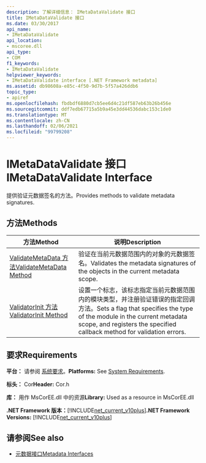 ```yaml
---
description: 了解详细信息： IMetaDataValidate 接口
title: IMetaDataValidate 接口
ms.date: 03/30/2017
api_name:
- IMetaDataValidate
api_location:
- mscoree.dll
api_type:
- COM
f1_keywords:
- IMetaDataValidate
helpviewer_keywords:
- IMetaDataValidate interface [.NET Framework metadata]
ms.assetid: db98608a-e85c-4f50-9d7b-5f57a426ddb6
topic_type:
- apiref
ms.openlocfilehash: fbdbdf6880d7cb5ee6d4c21df587eb63b26b456e
ms.sourcegitcommit: ddf7edb67715a5b9a45e3dd44536dabc153c1de0
ms.translationtype: MT
ms.contentlocale: zh-CN
ms.lasthandoff: 02/06/2021
ms.locfileid: "99799208"
---
```

# <a name="imetadatavalidate-interface"></a><span data-ttu-id="53340-103">IMetaDataValidate 接口</span><span class="sxs-lookup"><span data-stu-id="53340-103">IMetaDataValidate Interface</span></span>

<span data-ttu-id="53340-104">提供验证元数据签名的方法。</span><span class="sxs-lookup"><span data-stu-id="53340-104">Provides methods to validate metadata signatures.</span></span>  
  
## <a name="methods"></a><span data-ttu-id="53340-105">方法</span><span class="sxs-lookup"><span data-stu-id="53340-105">Methods</span></span>  
  
|<span data-ttu-id="53340-106">方法</span><span class="sxs-lookup"><span data-stu-id="53340-106">Method</span></span>|<span data-ttu-id="53340-107">说明</span><span class="sxs-lookup"><span data-stu-id="53340-107">Description</span></span>|  
|------------|-----------------|  
|[<span data-ttu-id="53340-108">ValidateMetaData 方法</span><span class="sxs-lookup"><span data-stu-id="53340-108">ValidateMetaData Method</span></span>](imetadatavalidate-validatemetadata-method.md)|<span data-ttu-id="53340-109">验证在当前元数据范围内的对象的元数据签名。</span><span class="sxs-lookup"><span data-stu-id="53340-109">Validates the metadata signatures of the objects in the current metadata scope.</span></span>|  
|[<span data-ttu-id="53340-110">ValidatorInit 方法</span><span class="sxs-lookup"><span data-stu-id="53340-110">ValidatorInit Method</span></span>](imetadatavalidate-validatorinit-method.md)|<span data-ttu-id="53340-111">设置一个标志，该标志指定当前元数据范围内的模块类型，并注册验证错误的指定回调方法。</span><span class="sxs-lookup"><span data-stu-id="53340-111">Sets a flag that specifies the type of the module in the current metadata scope, and registers the specified callback method for validation errors.</span></span>|  
  
## <a name="requirements"></a><span data-ttu-id="53340-112">要求</span><span class="sxs-lookup"><span data-stu-id="53340-112">Requirements</span></span>  

 <span data-ttu-id="53340-113">**平台：** 请参阅 [系统要求](../../get-started/system-requirements.md)。</span><span class="sxs-lookup"><span data-stu-id="53340-113">**Platforms:** See [System Requirements](../../get-started/system-requirements.md).</span></span>  
  
 <span data-ttu-id="53340-114">**标头：** Cor</span><span class="sxs-lookup"><span data-stu-id="53340-114">**Header:** Cor.h</span></span>  
  
 <span data-ttu-id="53340-115">**库：** 用作 MsCorEE.dll 中的资源</span><span class="sxs-lookup"><span data-stu-id="53340-115">**Library:** Used as a resource in MsCorEE.dll</span></span>  
  
 <span data-ttu-id="53340-116">**.NET Framework 版本：**[!INCLUDE[net_current_v10plus](../../../../includes/net-current-v10plus-md.md)]</span><span class="sxs-lookup"><span data-stu-id="53340-116">**.NET Framework Versions:** [!INCLUDE[net_current_v10plus](../../../../includes/net-current-v10plus-md.md)]</span></span>  
  
## <a name="see-also"></a><span data-ttu-id="53340-117">请参阅</span><span class="sxs-lookup"><span data-stu-id="53340-117">See also</span></span>

- [<span data-ttu-id="53340-118">元数据接口</span><span class="sxs-lookup"><span data-stu-id="53340-118">Metadata Interfaces</span></span>](metadata-interfaces.md)
